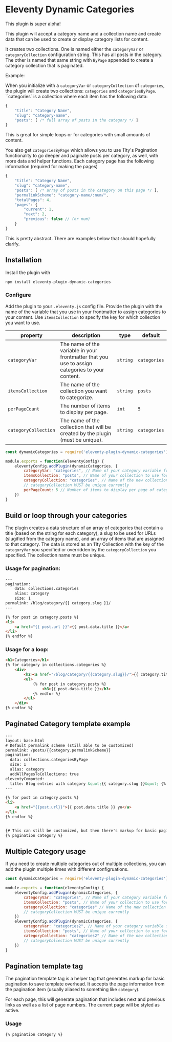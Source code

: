 # Eleventy Dynamic Categories

This plugin is super alpha! 

This plugin will accept a category name and a collection name and create data that can be used to create or display category lists for content.

It creates two collections. One is named either the `categoryVar` or `categoryCollection` configuration string. This has all posts in the category. The other is named that same string with `ByPage` appended to create a category collection that is paginated.

Example:

When you initialize with a `categoryVar` or `categoryCollection` of `categories`, the plugin will create two collections: `categories` and `categoriesByPage`. ``categories` is a collection where each item has the following data:

```js
{
    "title": "Category Name",
    "slug": "category-name",
    "posts": [ /* full array of posts in the category */ ]
}
```

This is great for simple loops or for categories with small amounts of content.

You also get `categoriesByPage` which allows you to use 11ty's Pagination functionality to go deeper and paginate posts per category, as well, with more data and helper functions. Each category page has the following information (required for making the pages)

```js
{
    "title": "Category Name",
    "slug": "category-name",
    "posts": [ /* array of posts in the category on this page */ ],
    "permalinkScheme": "category-name/:num/",
    "totalPages": 4,
    "pages": {
        "current": 1,
        "next": 2,
        "previous": false // (or num)
    }
}

```
This is pretty abstract. There are examples below that should hopefully clarify.

## Installation

Install the plugin with 

```sh
npm install eleventy-plugin-dynamic-categories
```
### Configure

Add the plugin to your `.eleventy.js` config file. Provide the plugin with the name of the variable that you use in your frontmatter to assign categories to your content. Use `itemsCollection` to specify the key for which collection you want to use.

|property|description|type|default|
|---|---|---|---|
|`categoryVar`|The name of the variable in your frontmatter that you use to assign categories to your content.|`string`|`categories`|
|`itemsCollection`|The name of the collection you want to categorize.|`string`|`posts`|
|`perPageCount`|The number of items to display per page.|`int`|`5`|
|`categoryCollection`|The name of the collection that will be created by the plugin (must be unique).|`string`|`categories`|


```js
const dynamicCategories = require('eleventy-plugin-dynamic-categories');

module.exports = function(eleventyConfig) {
    eleventyConfig.addPlugin(dynamicCategories, {
        categoryVar: "categories", // Name of your category variable from your frontmatter (default: categories)
        itemsCollection: "posts", // Name of your collection to use for the items (default: posts)
        categoryCollection: "categories", // Name of the new collection to use for the categories (default: value in categoryVar)
        // categoryCollection MUST be unique currently
        perPageCount: 5 // Number of items to display per page of categoriesByPage (default: 5)
    })
}
```

## Build or loop through your categories

The plugin creates a data structure of an array of categories that contain a title (based on the string for each category), a slug to be used for URLs (slugified from the category name), and an array of items that are assigned to that category. The data is stored as an 11ty Collection with the key of the `categoryVar` you specified or overridden by the `categoryCollection` you specified. The collection name must be unique.


### Usage for pagination:

```html
---
pagination:
    data: collections.categories
    alias: category
    size: 1
permalink: /blog/category/{{ category.slug }}/
---

{% for post in category.posts %}
<li>
    <a href="{{ post.url }}">{{ post.data.title }}</a>
</li>
{% endfor %}
```

### Usage for a loop: 

```html
<h1>Categories</h1>
{% for category in collections.categories %}
    <div>
        <h2><a href="/blog/category/{{category.slug}}/">{{ category.title }}</a></h2>
        <ul>
            {% for post in category.posts %}
                <h3>{{ post.data.title }}</h3>
            {% endfor %}
        </ul>
    </div>
{% endfor %}
```

## Paginated Category template example

```html
---
layout: base.html
# Default permalink scheme (still able to be customized)
permalink: /posts/{{category.permalinkScheme}}
pagination:
  data: collections.categoriesByPage
  size: 1
  alias: category
  addAllPagesToCollections: true
eleventyComputed:
  title: Blog entries with category &quot;{{ category.slug }}&quot; {% if tcategoryag.pageNumber > 0 %}, (Page {{ category.pageNumber + 1 }}) {% endif %}
---

{% for post in category.posts %}
<li>
    <a href="{{post.url}}">{{ post.data.title }} yo</a>
</li>
{% endfor %}


{# This can still be customized, but then there's markup for basic pagination #}
{% pagination category %}
```


## Multiple Category usage
If you need to create multiple categories out of multiple collections, you can add the plugin multiple times with different configruations.

```js
const dynamicCategories = require('eleventy-plugin-dynamic-categories');

module.exports = function(eleventyConfig) {
    eleventyConfig.addPlugin(dynamicCategories, {
        categoryVar: "categories", // Name of your category variable from your frontmatter (default: categories)
        itemsCollection: "posts", // Name of your collection to use for the items (default: posts)
        categoryCollection: "categories" // Name of the new collection to use for the categories (default: value in categoryVar)
        // categoryCollection MUST be unique currently
    })
    eleventyConfig.addPlugin(dynamicCategories, {
        categoryVar: "categories2", // Name of your category variable from your frontmatter (default: categories)
        itemsCollection: "posts", // Name of your collection to use for the items (default: posts)
        categoryCollection: "categories2" // Name of the new collection to use for the categories (default: value in categoryVar)
        // categoryCollection MUST be unique currently
    })
}
```

## Pagination template tag
The pagination template tag is a helper tag that generates markup for basic pagination to save template overhead. It accepts the page information from the pagination item (usually aliased to something like `category`).

For each page, this will generate pagination that includes next and previous links as well as a list of page numbers. The current page will be styled as active.

### Usage
```html
{% pagination category %}
```

